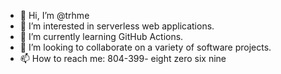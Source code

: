 - 👋 Hi, I’m @trhme
- 👀 I’m interested in serverless web applications.
- 🌱 I’m currently learning GitHub Actions.
- 💞️ I’m looking to collaborate on a variety of software projects.
- 📫 How to reach me: 804-399- eight zero six nine

<!---
trhme/trhme is a ✨ special ✨ repository because its `README.md` (this file) appears on your GitHub profile.
You can click the Preview link to take a look at your changes.
--->
